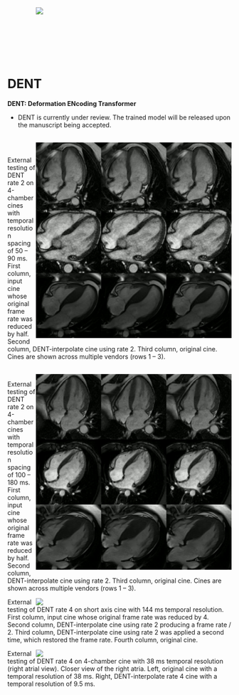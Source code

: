 <img src='videos/video_6.gif' align="right" width=440>

<br><br><br><br><br><br>

# DENT

**DENT: Deformation ENcoding Transformer**  


- DENT is currently under review. The trained model will be released upon the manuscript being accepted. 

<br>

<img src='videos/video_1_2_fold_4CH.gif' align="right" width=440>

<br>

External testing of DENT rate 2 on 4-chamber cines with temporal resolution spacing of 50 – 90 ms. First column, input cine whose original frame rate was reduced by half. Second column, DENT-interpolate cine using rate 2. Third column, original cine. Cines are shown across multiple vendors (rows 1 – 3).

<br>

<img src='videos/video_3_4_fold_4CH.gif' align="right" width=440>

External testing of DENT rate 2 on 4-chamber cines with temporal resolution spacing of 100 – 180 ms. First column, input cine whose original frame rate was reduced by half. Second column, DENT-interpolate cine using rate 2. Third column, original cine. Cines are shown across multiple vendors (rows 1 – 3).

<img src='videos/video_5_4_fold_gain.gif' align="right" width=440>

External testing of DENT rate 4 on short axis cine with 144 ms temporal resolution. First column, input cine whose original frame rate was reduced by 4. Second column, DENT-interpolate cine using rate 2 producing a frame rate / 2. Third column, DENT-interpolate cine using rate 2 was applied a second time, which restored the frame rate. Fourth column, original cine. 

<img src='videos/video_7_4_fold_gain_RA.gif' align="right" width=440>

External testing of DENT rate 4 on 4-chamber cine with 38 ms temporal resolution (right atrial view). Closer view of the right atria. Left, original cine with a temporal resolution of 38 ms. Right, DENT-interpolate rate 4 cine with a temporal resolution of 9.5 ms. 